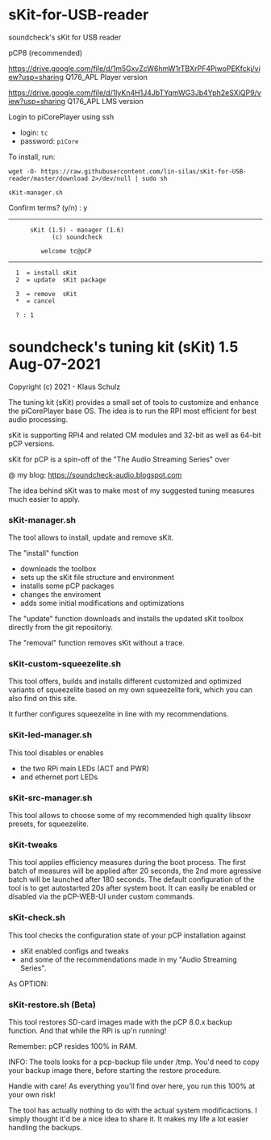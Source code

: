# sKit-for-USB-reader
soundcheck's sKit for USB reader

pCP8 (recommended)

https://drive.google.com/file/d/1m5GxvZcW6hmW1rTBXrPF4PiwoPEKfckj/view?usp=sharing Q176_APL Player version

https://drive.google.com/file/d/1lyKn4H1J4JbTYqmWG3Jb4Yph2eSXiQP9/view?usp=sharing Q176_APL LMS version

Login to piCorePlayer using ssh

* login: `tc`
* password: `piCore`

To install, run:

`wget -O- https://raw.githubusercontent.com/lin-silas/sKit-for-USB-reader/master/download 2>/dev/null | sudo sh`

`sKit-manager.sh`

Confirm terms? (y/n)  : y

_______________________________________________________________

	      sKit (1.5) - manager (1.6)
	            (c) soundcheck

	         welcome tc@pCP
_______________________________________________________________


	  1  = install sKit
	  2  = update  sKit package

	  3  = remove  sKit
	  *  = cancel

	  ? : 1



# soundcheck's tuning kit  (sKit)  1.5   Aug-07-2021

Copyright (c) 2021 - Klaus Schulz


The tuning kit (sKit) provides a small set of tools to customize and enhance
the piCorePlayer base OS. The idea is to run the RPI most efficient for best
audio processing.

sKit is supporting RPi4 and related CM modules and 32-bit as well
as 64-bit pCP versions.

sKit for pCP is a spin-off of the "The Audio Streaming Series"  over 

@ my blog: https://soundcheck-audio.blogspot.com 


The idea behind sKit was to make most of my suggested tuning measures much 
easier to apply.


### sKit-manager.sh

The tool allows to install, update and remove sKit.

The "install" function  

  * downloads the toolbox 
  * sets up the sKit file structure and environment
  * installs some pCP packages
  * changes the enviroment
  * adds some initial modifications and optimizations

The "update" function downloads and installs the updated
sKit toolbox directly from the git repositoriy.

The "removal" function removes sKit without a trace.


### sKit-custom-squeezelite.sh

This tool offers, builds and installs different customized 
and optimized variants of squeezelite based on my own 
squeezelite fork, which you can also find on this site.

It further configures squeezelite in line with my recommendations.


### sKit-led-manager.sh

This tool disables or enables

* the two RPi main LEDs (ACT and PWR) 
* and ethernet port LEDs


### sKit-src-manager.sh

This tool allows to choose some of my recommended high quality libsoxr presets, 
for squeezelite.


### sKit-tweaks

This tool applies efficiency measures during the boot process.
The first batch of measures will be applied after 20 seconds, 
the 2nd more agressive batch will be launched after 180 seconds.
The default configuration of the tool is to get autostarted 20s after system boot. 
It can easily be enabled or disabled via the pCP-WEB-UI under custom commands.


### sKit-check.sh

This tool checks the configuration state of your pCP installation against 

* sKit enabled configs and tweaks 
* and some of the recommendations made in my "Audio Streaming Series". 


As OPTION:


### sKit-restore.sh (Beta)

This tool restores SD-card images made with the pCP 8.0.x  backup function. And that while the
RPi is up'n running! 

Remember: pCP resides 100% in RAM.

INFO: The tools looks for a pcp-backup file under /tmp. You'd need to copy your backup image there,
before starting the restore procedure.


Handle with care! As everything you'll find over here, you run this 100% at your own risk!

The tool has actually nothing to do with the actual system modificactions. 
I simply thought it'd be a nice idea to share it. It makes my life a lot easier handling the backups.
